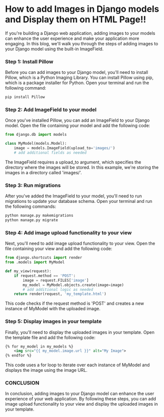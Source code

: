 # How to add Images in Django models and Display them on HTML Page!!

If you're building a Django web application, adding images to your models can enhance the user experience and make your application more engaging. In this blog, we'll walk you through the steps of adding images to your Django model using the built-in ImageField.

### Step 1: Install Pillow

Before you can add images to your Django model, you'll need to install Pillow, which is a Python Imaging Library. You can install Pillow using pip, which is a package installer for Python. Open your terminal and run the following command:

```python
pip install Pillow
```

### Step 2: Add ImageField to your model

Once you've installed Pillow, you can add an ImageField to your Django model. Open the file containing your model and add the following code:

```python
from django.db import models

class MyModel(models.Model):
    image = models.ImageField(upload_to='images/')
    # add additional fields as needed
```

The ImageField requires a upload\_to argument, which specifies the directory where the images will be stored. In this example, we're storing the images in a directory called 'images/'.

### Step 3: Run migrations

After you've added the ImageField to your model, you'll need to run migrations to update your database schema. Open your terminal and run the following commands:

```python
python manage.py makemigrations
python manage.py migrate
```

### Step 4: Add image upload functionality to your view

Next, you'll need to add image upload functionality to your view. Open the file containing your view and add the following code:

```python
from django.shortcuts import render
from .models import MyModel

def my_view(request):
    if request.method == 'POST':
        image = request.FILES['image']
        my_model = MyModel.objects.create(image=image)
        # add additional logic as needed
    return render(request, 'my_template.html')
```

This code checks if the request method is 'POST' and creates a new instance of MyModel with the uploaded image.

### Step 5: Display images in your template

Finally, you'll need to display the uploaded images in your template. Open the template file and add the following code:

```xml
{% for my_model in my_models %}
    <img src="{{ my_model.image.url }}" alt="My Image">
{% endfor %}
```

This code uses a for loop to iterate over each instance of MyModel and displays the image using the image URL.

### CONCLUSION

In conclusion, adding images to your Django model can enhance the user experience of your web application. By following these steps, you can add image upload functionality to your view and display the uploaded images in your template.